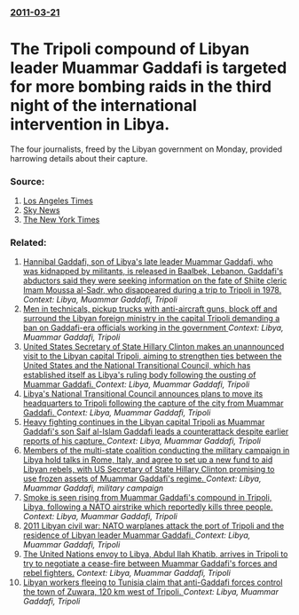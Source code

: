 ### [2011-03-21](/news/2011/03/21/index.md)

# The Tripoli compound of Libyan leader Muammar Gaddafi is targeted for more bombing raids in the third night of the international intervention in Libya. 

The four journalists, freed by the Libyan government on Monday, provided harrowing details about their capture.


### Source:

1. [Los Angeles Times](http://www.latimes.com/news/la-fg-libya-fighting-20110322,0,3019105.story?track=rss)
2. [Sky News](http://news.sky.com/skynews/Home/World-News/Libya-Gaddafi-Compound-In-Tripoli-Hit-By-Missile-In-Second-Night-Of-Allied-Airstrikes/Article/201103315956752?lpos=World_News_First_Poilitics_Article_Teaser_Regi_2&lid=ARTICLE_15956752_Libya%3A_Gaddafi_Compound_In_Tripoli_Hit_By_Missile_In_Second_Night_Of_Allied_Airstrikes)
3. [The New York Times](http://www.nytimes.com/2011/03/22/world/africa/22times.html)

### Related:

1. [Hannibal Gaddafi, son of Libya's late leader Muammar Gaddafi, who was kidnapped by militants, is released in Baalbek, Lebanon. Gaddafi's abductors said they were seeking information on the fate of Shiite cleric Imam Moussa al-Sadr, who disappeared during a trip to Tripoli in 1978. ](/news/2015/12/11/hannibal-gaddafi-son-of-libya-s-late-leader-muammar-gaddafi-who-was-kidnapped-by-militants-is-released-in-baalbek-lebanon-gaddafi-s-abd.md) _Context: Libya, Muammar Gaddafi, Tripoli_
2. [Men in technicals, pickup trucks with anti-aircraft guns, block off and surround the Libyan foreign ministry in the capital Tripoli demanding a ban on Gaddafi-era officials working in the government ](/news/2013/04/28/men-in-technicals-pickup-trucks-with-anti-aircraft-guns-block-off-and-surround-the-libyan-foreign-ministry-in-the-capital-tripoli-demandin.md) _Context: Libya, Muammar Gaddafi, Tripoli_
3. [United States Secretary of State Hillary Clinton makes an unannounced visit to the Libyan capital Tripoli, aiming to strengthen ties between the United States and the National Transitional Council, which has established itself as Libya's ruling body following the ousting of Muammar Gaddafi. ](/news/2011/10/18/united-states-secretary-of-state-hillary-clinton-makes-an-unannounced-visit-to-the-libyan-capital-tripoli-aiming-to-strengthen-ties-between.md) _Context: Libya, Muammar Gaddafi, Tripoli_
4. [Libya's National Transitional Council announces plans to move its headquarters to Tripoli following the capture of the city from Muammar Gaddafi. ](/news/2011/08/25/libya-s-national-transitional-council-announces-plans-to-move-its-headquarters-to-tripoli-following-the-capture-of-the-city-from-muammar-gad.md) _Context: Libya, Muammar Gaddafi, Tripoli_
5. [Heavy fighting continues in the Libyan capital Tripoli as Muammar Gaddafi's son Saif al-Islam Gaddafi leads a counterattack despite earlier reports of his capture. ](/news/2011/08/23/heavy-fighting-continues-in-the-libyan-capital-tripoli-as-muammar-gaddafi-s-son-saif-al-islam-gaddafi-leads-a-counterattack-despite-earlier.md) _Context: Libya, Muammar Gaddafi, Tripoli_
6. [Members of the multi-state coalition conducting the military campaign in Libya hold talks in Rome, Italy, and agree to set up a new fund to aid Libyan rebels, with US Secretary of State Hillary Clinton promising to use frozen assets of Muammar Gaddafi's regime. ](/news/2011/05/5/members-of-the-multi-state-coalition-conducting-the-military-campaign-in-libya-hold-talks-in-rome-italy-and-agree-to-set-up-a-new-fund-to.md) _Context: Libya, Muammar Gaddafi, military campaign_
7. [Smoke is seen rising from Muammar Gaddafi's compound in Tripoli, Libya, following a NATO airstrike which reportedly kills three people. ](/news/2011/05/24/smoke-is-seen-rising-from-muammar-gaddafi-s-compound-in-tripoli-libya-following-a-nato-airstrike-which-reportedly-kills-three-people.md) _Context: Libya, Muammar Gaddafi, Tripoli_
8. [2011 Libyan civil war: NATO warplanes attack the port of Tripoli and the residence of Libyan leader Muammar Gaddafi. ](/news/2011/05/22/2011-libyan-civil-war-nato-warplanes-attack-the-port-of-tripoli-and-the-residence-of-libyan-leader-muammar-gaddafi.md) _Context: Libya, Muammar Gaddafi, Tripoli_
9. [The United Nations envoy to Libya, Abdul Ilah Khatib, arrives in Tripoli to try to negotiate a cease-fire between Muammar Gaddafi's forces and rebel fighters.](/news/2011/05/15/the-united-nations-envoy-to-libya-abdul-ilah-khatib-arrives-in-tripoli-to-try-to-negotiate-a-cease-fire-between-muammar-gaddafi-s-forces-a.md) _Context: Libya, Muammar Gaddafi, Tripoli_
10. [Libyan workers fleeing to Tunisia claim that anti-Gaddafi forces control the town of Zuwara, 120 km west of Tripoli. ](/news/2011/02/24/libyan-workers-fleeing-to-tunisia-claim-that-anti-gaddafi-forces-control-the-town-of-zuwara-120-km-west-of-tripoli.md) _Context: Libya, Muammar Gaddafi, Tripoli_
